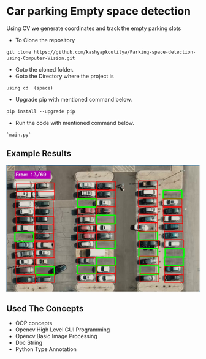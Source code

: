 # Car parking Empty space detection
Using CV we generate coordinates and track the empty parking slots


- To Clone the repository
```
git clone https://github.com/kashyapkoutilya/Parking-space-detection-using-Computer-Vision.git
```
- Goto the cloned folder.
- Goto the Directory where the project is
```
using cd  (space)

```
- Upgrade pip with mentioned command below.
```
pip install --upgrade pip
```

- Run the code with mentioned command below.
```
`main.py`
```

 
## Example Results


<p align="center">
<img src="image.jpg">

## Used The Concepts
- OOP concepts
- Opencv High Level GUI Programming
- Opencv Basic Image Processing
- Doc String
- Python Type Annotation


